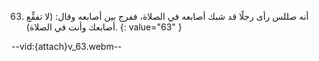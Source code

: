 63. أنه صللس رأى رجلًا قد شبك أصابعه في الصلاة، ففرج بين أصابعه وقال: (لا تفقِّع أصابعك وأنت في الصلاة).
{: value="63" }

--vid:{attach}v_63.webm--
